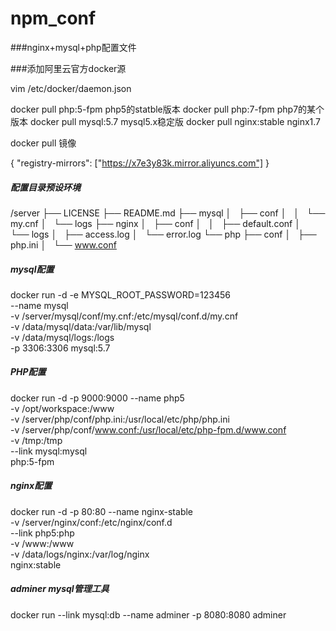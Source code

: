 # npm_conf
###nginx+mysql+php配置文件


###添加阿里云官方docker源

vim /etc/docker/daemon.json


docker pull php:5-fpm     php5的statble版本
docker pull php:7-fpm     php7的某个版本
docker pull mysql:5.7     mysql5.x稳定版
docker pull nginx:stable  nginx1.7

docker pull 镜像

{
  "registry-mirrors": ["https://x7e3y83k.mirror.aliyuncs.com"]
}


##### 配置目录预设环境

/server
├── LICENSE
├── README.md
├── mysql
│   ├── conf
│   │   └── my.cnf
│   └── logs
├── nginx
│   ├── conf
│   │   ├── default.conf
│   └── logs
│       ├── access.log
│       └── error.log
└── php
    ├── conf
    │   ├── php.ini
    │   └── www.conf


##### mysql配置

docker run -d -e MYSQL_ROOT_PASSWORD=123456 \
--name mysql \
-v /server/mysql/conf/my.cnf:/etc/mysql/conf.d/my.cnf \
-v /data/mysql/data:/var/lib/mysql \
-v /data/mysql/logs:/logs \
-p 3306:3306 mysql:5.7

##### PHP配置

docker run -d -p 9000:9000 --name php5 \
-v /opt/workspace:/www \
-v /server/php/conf/php.ini:/usr/local/etc/php/php.ini \
-v /server/php/conf/www.conf:/usr/local/etc/php-fpm.d/www.conf \
-v /tmp:/tmp \
--link mysql:mysql \
php:5-fpm

##### nginx配置

docker run -d -p 80:80 --name nginx-stable \
-v /server/nginx/conf:/etc/nginx/conf.d \
--link php5:php \
-v /www:/www \
-v /data/logs/nginx:/var/log/nginx \
nginx:stable

##### adminer mysql管理工具

docker run --link mysql:db --name adminer -p 8080:8080 adminer

